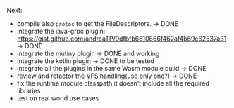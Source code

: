 Next:

- compile also `protoc` to get the FileDescriptors. -> DONE
- integrate the java-grpc plugin: https://gist.github.com/andreaTP/9dfbfb6610666f462af4b69c62537a31 -> DONE
- integrate the mutiny plugin -> DONE and working
- integrate the kotlin plugin -> DONE to be tested
- integrate all the plugins in the same Wasm module build -> DONE
- review and refactor the VFS handling(use only one?) -> DONE
- fix the runtime module classpath it doesn't include all the required libraries
- test on real world use cases
